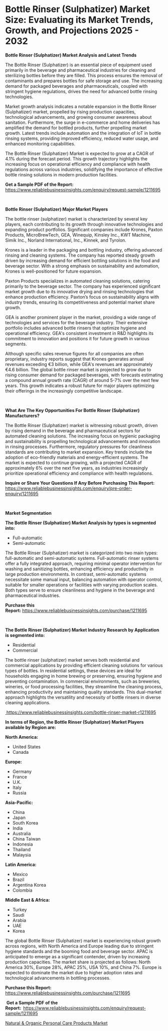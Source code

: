 <p><h1>Bottle Rinser (Sulphatizer) Market Size: Evaluating its Market Trends, Growth, and Projections 2025 - 2032</h1></p><p><strong>Bottle Rinser (Sulphatizer) Market Analysis and Latest Trends</strong></p>
<p><p>The Bottle Rinser (Sulphatizer) is an essential piece of equipment used primarily in the beverage and pharmaceutical industries for cleaning and sterilizing bottles before they are filled. This process ensures the removal of contaminants and prepares bottles for safe storage and use. The increasing demand for packaged beverages and pharmaceuticals, coupled with stringent hygiene regulations, drives the need for advanced bottle rinsing technologies.</p><p>Market growth analysis indicates a notable expansion in the Bottle Rinser (Sulphatizer) market, propelled by rising production capacities, technological advancements, and growing consumer awareness about sanitation. Furthermore, the surge in e-commerce and home deliveries has amplified the demand for bottled products, further propelling market growth. Latest trends include automation and the integration of IoT in bottle rinsing systems, providing improved efficiency, reduced water usage, and enhanced monitoring capabilities.</p><p>The Bottle Rinser (Sulphatizer) Market is expected to grow at a CAGR of 4.1% during the forecast period. This growth trajectory highlights the increasing focus on operational efficiency and compliance with health regulations across various industries, solidifying the importance of effective bottle rinsing solutions in modern production facilities.</p></p>
<p><strong>Get a Sample PDF of the Report:&nbsp;</strong> <a href="https://www.reliablebusinessinsights.com/enquiry/request-sample/1211695?utm_campaign=3148&utm_medium=2&utm_source=Github&utm_content=ia&utm_term=24032025&utm_id=bottle-rinser-sulphatizer">https://www.reliablebusinessinsights.com/enquiry/request-sample/1211695</a></p>
<p>&nbsp;</p>
<p><strong>Bottle Rinser (Sulphatizer) Major Market Players</strong></p>
<p><p>The bottle rinser (sulphatizer) market is characterized by several key players, each contributing to its growth through innovative technologies and expanding product portfolios. Significant companies include Krones, Paxton Products, MicroBrewTech, GEA, Winequip, Kinsley Inc., KWT Machine, Simik Inc., Norland International, Inc., Kinnek, and Tyrolon.</p><p>Krones is a leader in the packaging and bottling industry, offering advanced rinsing and cleaning systems. The company has reported steady growth driven by increasing demand for efficient bottling solutions in the food and beverage sector. With a strong emphasis on sustainability and automation, Krones is well-positioned for future expansion.</p><p>Paxton Products specializes in automated cleaning solutions, catering primarily to the beverage sector. The company has experienced significant market growth due to its innovative drying and rinsing technologies that enhance production efficiency. Paxton’s focus on sustainability aligns with industry trends, ensuring its competitiveness and potential market share growth.</p><p>GEA is another prominent player in the market, providing a wide range of technologies and services for the beverage industry. Their extensive portfolio includes advanced bottle rinsers that optimize hygiene and operational efficiency. GEA's consistent investment in R&D highlights its commitment to innovation and positions it for future growth in various segments.</p><p>Although specific sales revenue figures for all companies are often proprietary, industry reports suggest that Krones generates annual revenues exceeding €3 billion, while GEA's revenues are approximately €4.6 billion. The global bottle rinser market is projected to grow due to rising consumer demand for packaged beverages, with forecasts estimating a compound annual growth rate (CAGR) of around 5-7% over the next few years. This growth indicates a robust future for major players optimizing their offerings in the increasingly competitive landscape.</p></p>
<p>&nbsp;</p>
<p><strong>What Are The Key Opportunities For Bottle Rinser (Sulphatizer) Manufacturers?</strong></p>
<p><p>The Bottle Rinser (Sulphatizer) market is witnessing robust growth, driven by rising demand in the beverage and pharmaceutical sectors for automated cleaning solutions. The increasing focus on hygienic packaging and sustainability is propelling technological advancements and innovation in rinsing processes. Furthermore, regulatory pressures for cleanliness standards are contributing to market expansion. Key trends include the adoption of eco-friendly materials and energy-efficient systems. The market is expected to continue growing, with a projected CAGR of approximately 6% over the next five years, as industries increasingly prioritize operational efficiency and compliance with health regulations.</p></p>
<p><strong>Inquire or Share Your Questions If Any Before Purchasing This Report:</strong> <a href="https://www.reliablebusinessinsights.com/enquiry/pre-order-enquiry/1211695?utm_campaign=3148&utm_medium=2&utm_source=Github&utm_content=ia&utm_term=24032025&utm_id=bottle-rinser-sulphatizer">https://www.reliablebusinessinsights.com/enquiry/pre-order-enquiry/1211695</a></p>
<p>&nbsp;</p>
<p><strong>Market Segmentation</strong></p>
<p><strong>The Bottle Rinser (Sulphatizer) Market Analysis by types is segmented into:</strong></p>
<p><ul><li>Full-automatic</li><li>Semi-automatic</li></ul></p>
<p><p>The Bottle Rinser (Sulphatizer) market is categorized into two main types: full-automatic and semi-automatic systems. Full-automatic rinser systems offer a fully integrated approach, requiring minimal operator intervention for washing and sanitizing bottles, enhancing efficiency and productivity in large production environments. In contrast, semi-automatic systems necessitate some manual input, balancing automation with operator control, suitable for smaller operations or facilities with varying production scales. Both types serve to ensure cleanliness and hygiene in the beverage and pharmaceutical industries.</p></p>
<p><strong>Purchase this Report:&nbsp;</strong><a href="https://www.reliablebusinessinsights.com/purchase/1211695?utm_campaign=3148&utm_medium=2&utm_source=Github&utm_content=ia&utm_term=24032025&utm_id=bottle-rinser-sulphatizer">https://www.reliablebusinessinsights.com/purchase/1211695</a></p>
<p>&nbsp;</p>
<p><strong>The Bottle Rinser (Sulphatizer) Market Industry Research by Application is segmented into:</strong></p>
<p><ul><li>Residential</li><li>Commercial</li></ul></p>
<p><p>The bottle rinser (sulphatizer) market serves both residential and commercial applications by providing efficient cleaning solutions for various types of bottles. In residential settings, these devices are ideal for households engaging in home brewing or preserving, ensuring hygiene and preventing contamination. In commercial environments, such as breweries, wineries, or food processing facilities, they streamline the cleaning process, enhancing productivity and maintaining quality standards. This dual-market approach highlights the versatility and necessity of bottle rinsers in diverse cleaning applications.</p></p>
<p><a href="https://www.reliablebusinessinsights.com/bottle-rinser-market-r1211695?utm_campaign=3148&utm_medium=2&utm_source=Github&utm_content=ia&utm_term=24032025&utm_id=bottle-rinser-sulphatizer">&nbsp;https://www.reliablebusinessinsights.com/bottle-rinser-market-r1211695</a></p>
<p><strong>In terms of Region, the Bottle Rinser (Sulphatizer) Market Players available by Region are:</strong></p>
<p>
    <p> <strong> North America: </strong>
        <ul>
            <li>United States</li>
            <li>Canada</li>
        </ul>
        </p> 
    <p> <strong> Europe: </strong>
        <ul>
            <li>Germany</li>
            <li>France</li>
            <li>U.K.</li>
            <li>Italy</li>
            <li>Russia</li>
        </ul>
        </p> 
    <p> <strong> Asia-Pacific: </strong>
        <ul>
            <li>China</li>
            <li>Japan</li>
            <li>South Korea</li>
            <li>India</li>
            <li>Australia</li>
            <li>China Taiwan</li>
            <li>Indonesia</li>
            <li>Thailand</li>
            <li>Malaysia</li>
        </ul>
        </p> 
    <p> <strong> Latin America: </strong>
        <ul>
            <li>Mexico</li>
            <li>Brazil</li>
            <li>Argentina Korea</li>
            <li>Colombia</li>
        </ul>
        </p> 
    <p> <strong> Middle East & Africa: </strong>
        <ul>
            <li>Turkey</li>
            <li>Saudi</li>
            <li>Arabia</li>
            <li>UAE</li>
            <li>Korea</li>
        </ul>
    </p>
    </p>
<p><p>The global Bottle Rinser (Sulphatizer) market is experiencing robust growth across regions, with North America and Europe leading due to stringent hygiene standards and the booming food and beverage sector. APAC is anticipated to emerge as a significant contender, driven by increasing production capacities. The market share is projected as follows: North America 30%, Europe 28%, APAC 25%, USA 10%, and China 7%. Europe is expected to dominate the market due to higher adoption rates and technological advancements in bottling processes.</p></p>
<p><strong>Purchase this Report: </strong><a href="https://www.reliablebusinessinsights.com/purchase/1211695?utm_campaign=3148&utm_medium=2&utm_source=Github&utm_content=ia&utm_term=24032025&utm_id=bottle-rinser-sulphatizer">https://www.reliablebusinessinsights.com/purchase/1211695</a></p>
<p>&nbsp;<strong>Get a Sample PDF of the Report:&nbsp;&nbsp;</strong><a href="https://www.reliablebusinessinsights.com/enquiry/request-sample/1211695?utm_campaign=3148&utm_medium=2&utm_source=Github&utm_content=ia&utm_term=24032025&utm_id=bottle-rinser-sulphatizer">https://www.reliablebusinessinsights.com/enquiry/request-sample/1211695</a></p>
<p><strong></strong></p>
<p><p><a href="https://github.com/stohllaackdw/Market-Research-Report-List-1/blob/main/natural-organic-personal-care-products-market.md?utm_campaign=3148&utm_medium=2&utm_source=Github&utm_content=ia&utm_term=24032025&utm_id=bottle-rinser-sulphatizer">Natural & Organic Personal Care Products Market</a></p></p>
